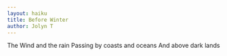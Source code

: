 ```yaml
---
layout: haiku
title: Before Winter
author: Jolyn T
---
```


The Wind and the rain
Passing by coasts and oceans
And above dark lands

